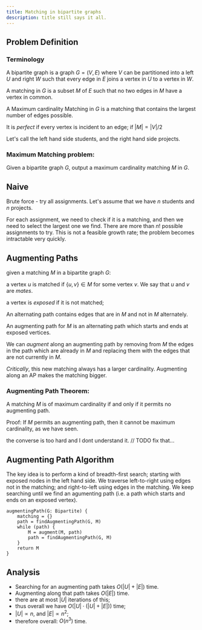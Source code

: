 ```yaml
---
title: Matching in bipartite graphs
description: title still says it all.
---
```


## Problem Definition

### Terminology

A bipartite graph is a graph $G=(V,E)$ where $V$ can be partitioned into a left $U$ and right $W$ such that every edge in $E$ joins a vertex in $U$ to a vertex in $W$.

A matching in $G$ is a subset $M$ of $E$ such that no two edges in $M$ have a vertex in common.

A Maximum cardinality Matching in $G$ is a matching that contains the largest number of edges possible.

It is _perfect_ if every vertex is incident to an edge; if $|M| = |V| / 2$

Let's call the left hand side students, and the right hand side projects.

### Maximum Matching problem:

Given a bipartite graph $G$, output a maximum cardinality matching $M$ in $G$.

## Naive

Brute force - try all assignments. Let's assume that we have $n$ students and $n$ projects.

For each assignment, we need to check if it is a matching, and then we need to select the largest one we find. There are more than $n!$ possible assignments to try. This is not a feasible growth rate; the problem becomes intractable very quickly.

## Augmenting Paths

given a matching $M$ in a bipartite graph $G$:

a vertex $u$ is matched if $\{u, v\} \in M$ for some vertex $v$. We say that $u$ and $v$ are _mates_.

a vertex is _exposed_ if it is not matched;

An alternating path contains edges that are in $M$ and not in $M$ alternately.

An augmenting path for $M$ is an alternating path which starts and ends at exposed vertices.

We can _augment_ along an augmenting path by removing from $M$ the edges in the path which are already in $M$ and replacing them with the edges that are not currently in $M$.

_Critically_, this new matching always has a larger cardinality. Augmenting along an AP makes the matching bigger.

### Augmenting Path Theorem:

A matching $M$ is of maximum cardinality if and only if it permits no augmenting path.

Proof:
If $M$ permits an augmenting path, then it cannot be maximum cardinality, as we have seen.

the converse is too hard and I dont understand it. // TODO fix that...

## Augmenting Path Algorithm

The key idea is to perform a kind of breadth-first search; starting with exposed nodes in the left hand side. We traverse left-to-right using edges not in the matching; and right-to-left using edges in the matching. We keep searching until we find an agumenting path (i.e. a path which starts and ends on an exposed vertex).

```
augmentingPath(G: Bipartite) {
    matching = {}
    path = findAugmentingPath(G, M)
    while (path) {
        M = augment(M, path)
        path = findAugmentingPath(G, M)
    }
    return M
}
```

## Analysis

- Searching for an augmenting path takes $O(|U| + |E|)$ time.
- Augmenting along that path takes $O(|E|)$ time.
- there are at most $|U|$ iterations of this;
- thus overall we have $O(|U| \cdot (|U| + |E|))$ time;
- $|U| \propto n$, and $|E| \propto n^2$;
- therefore overall: $O(n^3)$ time.
